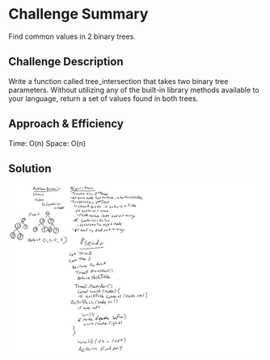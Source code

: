 # Challenge Summary
Find common values in 2 binary trees.



## Challenge Description
Write a function called tree_intersection that takes two binary tree parameters.
Without utilizing any of the built-in library methods available to your language, return a set of values found in both trees.


## Approach & Efficiency
Time: O(n)
Space: O(n)
## Solution
![White Board](./whiteboard.png)
